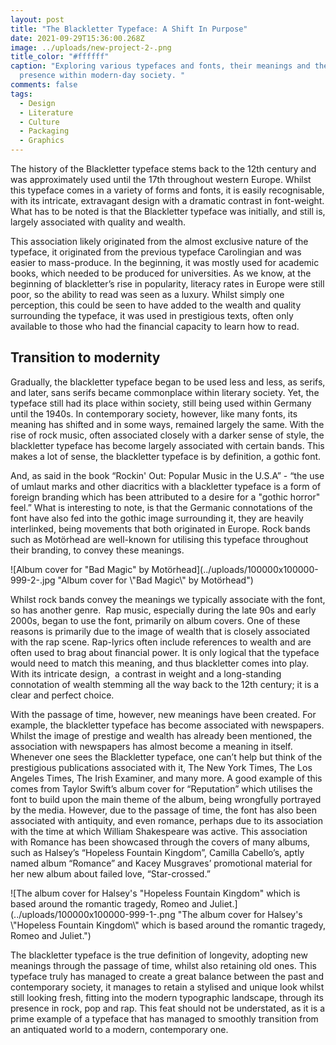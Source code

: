 ```yaml
---
layout: post
title: "The Blackletter Typeface: A Shift In Purpose"
date: 2021-09-29T15:36:00.268Z
image: ../uploads/new-project-2-.png
title_color: "#ffffff"
caption: "Exploring various typefaces and fonts, their meanings and their
  presence within modern-day society. "
comments: false
tags:
  - Design
  - Literature
  - Culture
  - Packaging
  - Graphics
---
```

The history of the Blackletter typeface stems back to the 12th century and was approximately used until the 17th throughout western Europe. Whilst this typeface comes in a variety of forms and fonts, it is easily recognisable, with its intricate, extravagant design with a dramatic contrast in font-weight. What has to be noted is that the Blackletter typeface was initially, and still is, largely associated with quality and wealth. 


This association likely originated from the almost exclusive nature of the typeface, it originated from the previous typeface Carolingian and was easier to mass-produce. In the beginning, it was mostly used for academic books, which needed to be produced for universities. As we know, at the beginning of blackletter’s rise in popularity, literacy rates in Europe were still poor, so the ability to read was seen as a luxury. Whilst simply one perception, this could be seen to have added to the wealth and quality surrounding the typeface, it was used in prestigious texts, often only available to those who had the financial capacity to learn how to read. 

## Transition to modernity

Gradually, the blackletter typeface began to be used less and less, as serifs, and later, sans serifs became commonplace within literary society. Yet, the typeface still had its place within society, still being used within Germany until the 1940s. In contemporary society, however, like many fonts, its meaning has shifted and in some ways, remained largely the same. With the rise of rock music, often associated closely with a darker sense of style, the blackletter typeface has become largely associated with certain bands. This makes a lot of sense, the blackletter typeface is by definition, a gothic font. 

And, as said in the book “Rockin' Out: Popular Music in the U.S.A” - “the use of umlaut marks and other diacritics with a blackletter typeface is a form of foreign branding which has been attributed to a desire for a "gothic horror" feel.” What is interesting to note, is that the Germanic connotations of the font have also fed into the gothic image surrounding it, they are heavily interlinked, being movements that both originated in Europe. Rock bands such as Motörhead are well-known for utilising this typeface throughout their branding, to convey these meanings.

![Album cover for "Bad Magic" by Motörhead](../uploads/100000x100000-999-2-.jpg "Album cover for \\"Bad Magic\\" by Motörhead")

Whilst rock bands convey the meanings we typically associate with the font, so has another genre.  Rap music, especially during the late 90s and early 2000s, began to use the font, primarily on album covers. One of these reasons is primarily due to the image of wealth that is closely associated with the rap scene. Rap-lyrics often include references to wealth and are often used to brag about financial power. It is only logical that the typeface would need to match this meaning, and thus blackletter comes into play. With its intricate design,  a contrast in weight and a long-standing connotation of wealth stemming all the way back to the 12th century; it is a clear and perfect choice. 

With the passage of time, however, new meanings have been created. For example, the blackletter typeface has become associated with newspapers. Whilst the image of prestige and wealth has already been mentioned, the association with newspapers has almost become a meaning in itself. Whenever one sees the Blackletter typeface, one can’t help but think of the prestigious publications associated with it, The New York Times, The Los Angeles Times, The Irish Examiner, and many more. A good example of this comes from Taylor Swift’s album cover for “Reputation” which utilises the font to build upon the main theme of the album, being wrongfully portrayed by the media. However, due to the passage of time, the font has also been associated with antiquity, and even romance, perhaps due to its association with the time at which William Shakespeare was active. This association with Romance has been showcased through the covers of many albums, such as Halsey’s “Hopeless Fountain Kingdom”, Camilla Cabello’s, aptly named album “Romance” and Kacey Musgraves’ promotional material for her new album about failed love, “Star-crossed.” 

![The album cover for Halsey's "Hopeless Fountain Kingdom" which is based around the romantic tragedy, Romeo and Juliet.](../uploads/100000x100000-999-1-.png "The album cover for Halsey's \\"Hopeless Fountain Kingdom\\" which is based around the romantic tragedy, Romeo and Juliet.")

The blackletter typeface is the true definition of longevity, adopting new meanings through the passage of time, whilst also retaining old ones. This typeface truly has managed to create a great balance between the past and contemporary society, it manages to retain a stylised and unique look whilst still looking fresh, fitting into the modern typographic landscape, through its presence in rock, pop and rap. This feat should not be understated, as it is a prime example of a typeface that has managed to smoothly transition from an antiquated world to a modern, contemporary one.